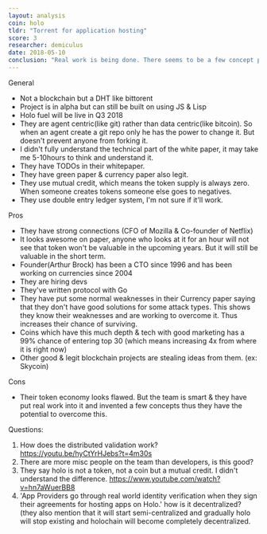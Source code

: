 ```yaml
---
layout: analysis
coin: holo
tldr: "Torrent for application hosting"
score: 3
researcher: demiculus
date: 2018-05-10
conclusion: "Real work is being done. There seems to be a few concept problems which they may overcome later on. This coin definitely deserves top 50 and probably top 20"
---
```


General

- Not a blockchain but a DHT like bittorent
- Project is in alpha but can still be built on using JS & Lisp
- Holo fuel will be live in Q3 2018
- They are agent centric(like git) rather than data centric(like bitcoin). So when an agent create a git repo only he has the power to change it. But doesn't prevent anyone from forking it.
- I didn't fully understand the technical part of the white paper, it may take me 5-10hours to think and understand it.
- They have TODOs in their whitepaper.
- They have green paper & currency paper also legit.
- They use mutual credit, which means the token supply is always zero. When someone creates tokens someone else goes to negatives.
- They use double entry ledger system, I'm not sure if it'll work.

Pros

- They have strong connections (CFO of Mozilla & Co-founder of Netflix)
- It looks awesome on paper, anyone who looks at it for an hour will not see that token won't be valuable in the upcoming years. But it will still be valuable in the short term. 
- Founder(Arthur Brock) has been a CTO since 1996 and has been working on currencies since 2004
- They are hiring devs
- They've written protocol with Go
- They have put some normal weaknesses in their Currency paper saying that they don't have good solutions for some attack types. This shows they know their weaknesses and are working to overcome it. Thus increases their chance of surviving.
- Coins which have this much depth & tech with good marketing has a 99% chance of entering top 30 (which means increasing 4x from where it is right now)
- Other good & legit blockchain projects are stealing ideas from them. (ex: Skycoin)

Cons

- Their token economy looks flawed. But the team is smart & they have put real work into it and invented a few concepts thus they have the potential to overcome this.

Questions:

1. How does the distributed validation work?
https://youtu.be/hyCtYrHJebs?t=4m30s
2. There are more misc people on the team than developers, is this good?
3. They say holo is not a token, not a coin but a mutual credit. I didn't
understand the difference. https://www.youtube.com/watch?v=hn7aWuerBB8
4. 'App Providers go through real world identity verification when they sign their agreements for hosting apps on Holo.' how is it decentralized? (they also mention that it will start semi-centralized and gradually holo will stop existing and holochain will become completely decentralized.





